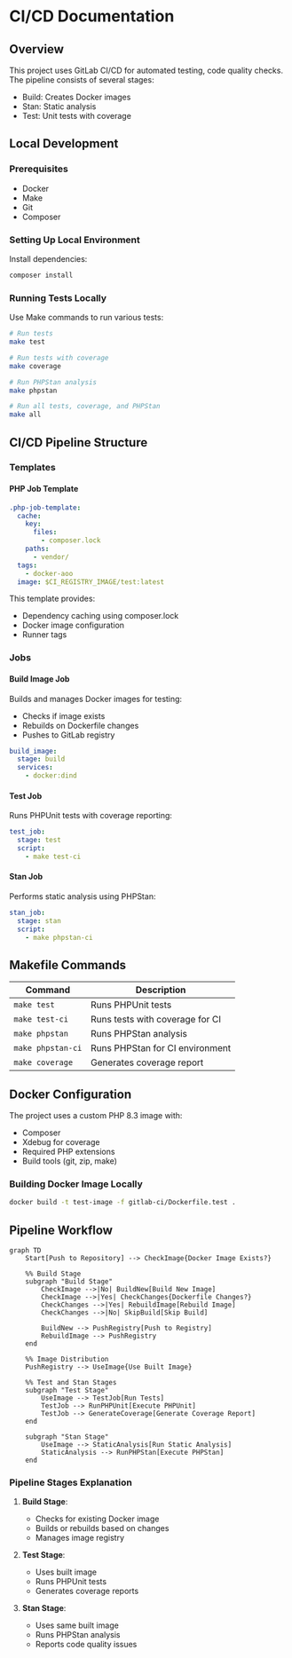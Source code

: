 # CI/CD Documentation

## Overview

This project uses GitLab CI/CD for automated testing, code quality checks. The pipeline consists of several stages:
- Build: Creates Docker images
- Stan: Static analysis
- Test: Unit tests with coverage


## Local Development

### Prerequisites

- Docker
- Make
- Git
- Composer

### Setting Up Local Environment

 Install dependencies:
```bash
composer install
```

### Running Tests Locally

Use Make commands to run various tests:

```bash
# Run tests
make test

# Run tests with coverage
make coverage

# Run PHPStan analysis
make phpstan

# Run all tests, coverage, and PHPStan
make all
```

## CI/CD Pipeline Structure

### Templates

#### PHP Job Template
```yaml
.php-job-template:
  cache:
    key:
      files:
        - composer.lock
    paths:
      - vendor/
  tags:
    - docker-aoo
  image: $CI_REGISTRY_IMAGE/test:latest
```
This template provides:
- Dependency caching using composer.lock
- Docker image configuration
- Runner tags

### Jobs

#### Build Image Job
Builds and manages Docker images for testing:
- Checks if image exists
- Rebuilds on Dockerfile changes
- Pushes to GitLab registry

```yaml
build_image:
  stage: build
  services:
    - docker:dind
```

#### Test Job
Runs PHPUnit tests with coverage reporting:
```yaml
test_job:
  stage: test
  script:
    - make test-ci
```

#### Stan Job
Performs static analysis using PHPStan:
```yaml
stan_job:
  stage: stan
  script:
    - make phpstan-ci
```

## Makefile Commands

| Command | Description |
|---------|------------|
| `make test` | Runs PHPUnit tests |
| `make test-ci` | Runs tests with coverage for CI |
| `make phpstan` | Runs PHPStan analysis |
| `make phpstan-ci` | Runs PHPStan for CI environment |
| `make coverage` | Generates coverage report |

## Docker Configuration

The project uses a custom PHP 8.3 image with:
- Composer
- Xdebug for coverage
- Required PHP extensions
- Build tools (git, zip, make)

### Building Docker Image Locally

```bash
docker build -t test-image -f gitlab-ci/Dockerfile.test .
```


## Pipeline Workflow

```mermaid
graph TD
    Start[Push to Repository] --> CheckImage{Docker Image Exists?}
    
    %% Build Stage
    subgraph "Build Stage"
        CheckImage -->|No| BuildNew[Build New Image]
        CheckImage -->|Yes| CheckChanges{Dockerfile Changes?}
        CheckChanges -->|Yes| RebuildImage[Rebuild Image]
        CheckChanges -->|No| SkipBuild[Skip Build]
        
        BuildNew --> PushRegistry[Push to Registry]
        RebuildImage --> PushRegistry
    end
    
    %% Image Distribution
    PushRegistry --> UseImage{Use Built Image}
    
    %% Test and Stan Stages
    subgraph "Test Stage"
        UseImage --> TestJob[Run Tests]
        TestJob --> RunPHPUnit[Execute PHPUnit]
        TestJob --> GenerateCoverage[Generate Coverage Report]
    end
    
    subgraph "Stan Stage"
        UseImage --> StaticAnalysis[Run Static Analysis]
        StaticAnalysis --> RunPHPStan[Execute PHPStan]
    end
```

### Pipeline Stages Explanation

1. **Build Stage**:
   - Checks for existing Docker image
   - Builds or rebuilds based on changes
   - Manages image registry

2. **Test Stage**:
   - Uses built image
   - Runs PHPUnit tests
   - Generates coverage reports

3. **Stan Stage**:
   - Uses same built image
   - Runs PHPStan analysis
   - Reports code quality issues